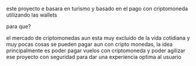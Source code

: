 este proyecto e basara en turismo y basado en el pago con criptomoneda utilizando las wallets

para que?

el mercado de criptomonedas aun esta muy excluido de la vida cotidiana y muy pocas cosas se pueden pagar aun con cripto monedas, 
la idea principalmente es poder pagar vuelos con criptomoneda y poder agilizar ese proyecto con seguridad para dar una experiencia optima al usuario 
